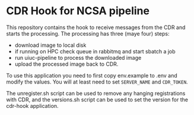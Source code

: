 # CDR Hook for NCSA pipeline

This repository contains the hook to receive messages from the CDR and starts the processing. The
processing has three (maye four) steps:
- download image to local disk
- if running on HPC check queue in rabbitmq and start sbatch a job
- run uiuc-pipeline to process the downloaded image
- upload the processed image back to CDR.

To use this application you need to first copy env.example to .env and modify the values. You will
at least need to set `SERVER_NAME` and `CDR_TOKEN`.

The unregister.sh script can be used to remove any hanging registrations with CDR, and the versions.sh
script can be used to set the version for the cdr-hook application.
